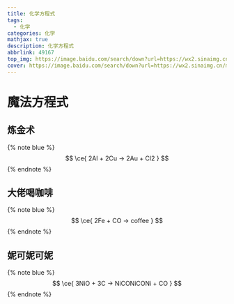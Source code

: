 ```yaml
---
title: 化学方程式
tags:
  - 化学
categories: 化学
mathjax: true
description: 化学方程式
abbrlink: 49167
top_img: https://image.baidu.com/search/down?url=https://wx2.sinaimg.cn/mw2000/00817ymegy1he8b37oj7oj33uw1kl4qt.jpg
cover: https://image.baidu.com/search/down?url=https://wx2.sinaimg.cn/mw690/00817ymegy1he8b37oj7oj33uw1kl4qt.jpg
---
```

# 魔法方程式
## 炼金术
{% note blue %}
$$ \ce{ 2Al + 2Cu -> 2Au + Cl2 } $$
{% endnote %}
## 大佬喝咖啡
{% note blue %}
$$ \ce{ 2Fe + CO -> coffee } $$
{% endnote %}
## 妮可妮可妮
{% note blue %}
$$ \ce{ 3NiO + 3C -> NiCONiCONi + CO } $$
{% endnote %}
